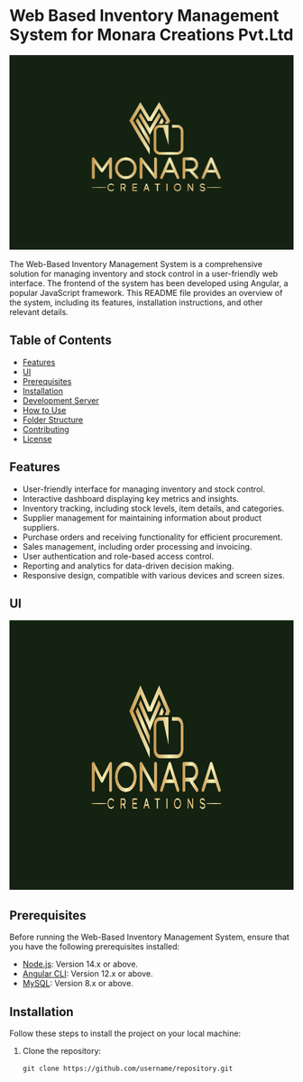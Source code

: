 # Web Based Inventory Management System for Monara Creations Pvt.Ltd

![Project Logo](/src/assets/PM.jpeg)

The Web-Based Inventory Management System is a comprehensive solution for managing inventory and stock control in a user-friendly web interface. The frontend of the system has been developed using Angular, a popular JavaScript framework. This README file provides an overview of the system, including its features, installation instructions, and other relevant details.

## Table of Contents

- [Features](#features)
- [UI](#UI)
- [Prerequisites](#prerequisites)
- [Installation](#installation)
- [Development Server](#development-server)
- [How to Use](#how-to-use)
- [Folder Structure](#folder-structure)
- [Contributing](#contributing)
- [License](#license)

## Features

- User-friendly interface for managing inventory and stock control.
- Interactive dashboard displaying key metrics and insights.
- Inventory tracking, including stock levels, item details, and categories.
- Supplier management for maintaining information about product suppliers.
- Purchase orders and receiving functionality for efficient procurement.
- Sales management, including order processing and invoicing.
- User authentication and role-based access control.
- Reporting and analytics for data-driven decision making.
- Responsive design, compatible with various devices and screen sizes.

## UI

<img src="/src/assets/PM.jpeg" alt="Project Logo" width="640" height="478" />


## Prerequisites

Before running the Web-Based Inventory Management System, ensure that you have the following prerequisites installed:

- [Node.js](https://nodejs.org/en/download/): Version 14.x or above.
- [Angular CLI](https://angular.io/guide/setup-local#install-the-angular-cli): Version 12.x or above.
- [MySQL](https://dev.mysql.com/downloads/installer/): Version 8.x or above.

## Installation

Follow these steps to install the project on your local machine:

1. Clone the repository:

   ```shell
   git clone https://github.com/username/repository.git



